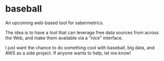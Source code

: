 # baseball
An upcoming web-based tool for sabermetrics.

The idea is to have a tool that can leverage free data sources from across the Web, and make them available via a "nice" interface.

I just want the chance to do something cool with baseball, big data, and AWS as a side project. If anyone wants to help, let me know!
